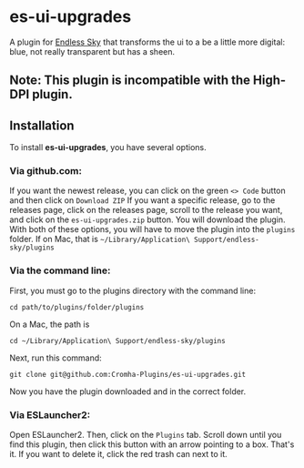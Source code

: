 # es-ui-upgrades
A plugin for [Endless Sky](https://github.com/endless-sky/endless-sky) that transforms the ui to a be a little more digital: blue, not really transparent but has a sheen.

## Note: This plugin is incompatible with the High-DPI plugin.

## Installation
To install **es-ui-upgrades**, you have several options.
### Via github.com:
If you want the newest release, you can click on the green `<> Code` button and then click on `Download ZIP`
If you want a specific release, go to the releases page, click on the releases page, scroll to the release you want, and click on the `es-ui-upgrades.zip` button. You will download the plugin.
With both of these options, you will have to move the plugin into the `plugins` folder. If on Mac, that is `~/Library/Application\ Support/endless-sky/plugins`

### Via the command line:
First, you must go to the plugins directory with the command line:
```
cd path/to/plugins/folder/plugins
```
On a Mac, the path is
```
cd ~/Library/Application\ Support/endless-sky/plugins
```
Next, run this command:
```
git clone git@github.com:Cromha-Plugins/es-ui-upgrades.git
```
Now you have the plugin downloaded and in the correct folder.

### Via ESLauncher2:
Open ESLauncher2. Then, click on the `Plugins` tab. Scroll down until you find this plugin, then click this button with an arrow pointing to a box. That's it. If you want to delete it, click the red trash can next to it.
